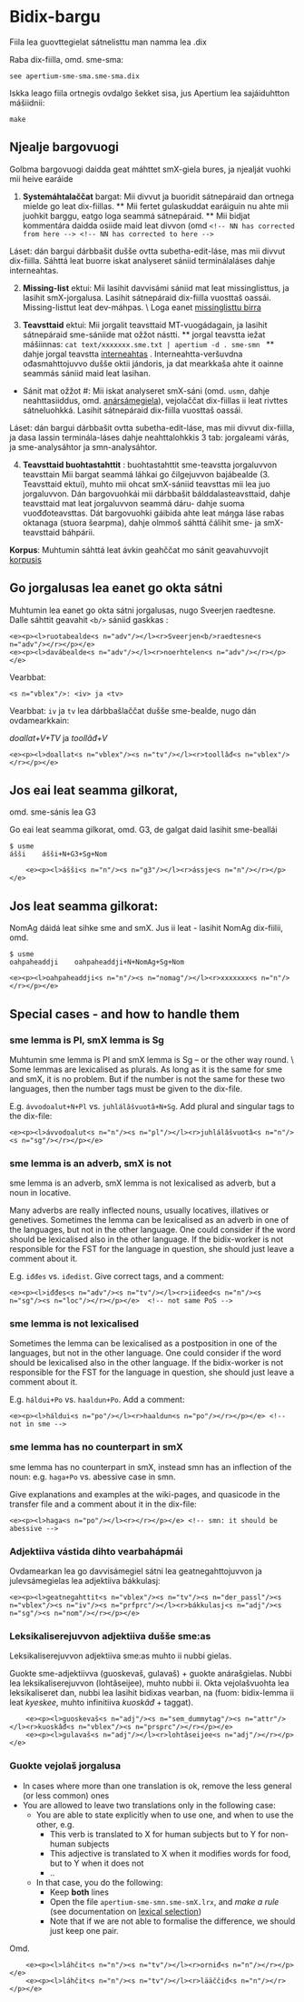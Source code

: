 

Bidix-bargu
===========

Fiila lea guovttegielat sátnelisttu man namma lea .dix

Raba dix-fiilla, omd. sme-sma: 

`see apertium-sme-sma.sme-sma.dix`


Iskka leago fiila ortnegis ovdalgo šekket sisa, jus Apertium lea sajáiduhtton mášiidnii: 

`make`


## Njealje bargovuogi

Golbma bargovuogi daidda geat máhttet smX-giela bures, ja njealját vuohki mii heive earáide

1. **Systemáhtalaččat** bargat: Mii divvut ja buoridit sátnepáraid dan ortnega mielde go leat dix-fiillas.
** Mii fertet gulaskuddat earáiguin nu ahte mii juohkit barggu, eatgo loga seammá sátnepáraid.
** Mii bidjat kommentára daidda osiide maid leat divvon (omd 
``` <!-- NN has corrected from here --> <!-- NN has corrected to here --> ```


Láset: dán bargui dárbbašit dušše ovtta subetha-edit-láse, mas mii divvut dix-fiilla. Sáhttá leat buorre iskat analyseret sániid terminálaláses dahje interneahtas. 

2. **Missing-list** ektui: Mii lasihit davvisámi sániid mat leat missinglisttus, ja lasihit smX-jorgalusa. Lasihit sátnepáraid dix-fiilla vuosttaš oassái. Missing-listtut leat dev-máhpas.  \\ Loga eanet [missinglisttu birra](/mt/infra/MissingList.html)

3. **Teavsttaid** ektui: Mii jorgalit teavsttaid MT-vuogádagain, ja lasihit sátnepáraid sme-sániide mat ožžot nástti.
** jorgal teavstta iežat mášiinnas: `cat text/xxxxxxx.sme.txt | apertium -d . sme-smn ` 
** dahje jorgal teavstta [interneahtas](https://gtweb.uit.no/mt/testing/) . Interneahtta-veršuvdna ođasmahttojuvvo dušše oktii jándoris, ja dat mearkkaša ahte it oainne seammás sániid maid leat lasihan.
* Sánit mat ožžot #: Mii iskat analyseret smX-sáni (omd. `usmn`, dahje neahttasiiddus, omd. [anársámegiela](http://giellatekno.uit.no/cgi/d-smn.sme.html)), vejolaččat dix-fiillas ii leat rivttes sátneluohkká. Lasihit sátnepáraid dix-fiilla vuosttaš oassái.

Láset: dán bargui dárbbašit ovtta subetha-edit-láse, mas mii divvut dix-fiilla, ja dasa lassin terminála-láses dahje neahttalohkkis 3 tab: jorgaleami várás, ja sme-analysáhtor ja smn-analysáhtor.


4. **Teavsttaid buohtastahttit** : buohtastahttit sme-teavstta jorgaluvvon teavsttain
Mii bargat seammá láhkai go čilgejuvvon bajábealde (3. Teavsttaid ektui), muhto mii ohcat smX-sániid teavsttas mii lea juo jorgaluvvon.
Dán bargovuohkái mii dárbbašit bálddalasteavsttaid, dahje teavsttaid mat leat jorgaluvvon seammá dáru- dahje suoma vuođđoteavsttas. Dát bargovuohki gáibida ahte leat máŋga láse rabas oktanaga (stuora šearpma), dahje olmmoš sáhttá čálihit sme- ja smX-teavsttaid báhpárii.


**Korpus**: Muhtumin sáhttá leat ávkin geahččat mo sánit geavahuvvojit [korpusis](http://gtweb.uit.no/korp/)




## Go jorgalusas lea eanet go okta sátni

Muhtumin lea eanet go okta sátni jorgalusas, nugo Sveerjen raedtesne. Dalle sáhttit geavahit ```<b/>``` sániid gaskkas :

```
<e><p><l>ruotabealde<s n="adv"/></l><r>Sveerjen<b/>raedtesne<s n="adv"/></r></p></e>
<e><p><l>davábealde<s n="adv"/></l><r>noerhtelen<s n="adv"/></r></p></e> 
```

Vearbbat:

```
<s n="vblex"/>: <iv> ja <tv>
```

Vearbbat: `iv` ja `tv` lea dárbbašlaččat dušše sme-bealde, nugo dán ovdamearkkain:

*doallat+V+TV* ja *toollâđ+V*

```
<e><p><l>doallat<s n="vblex"/><s n="tv"/></l><r>toollâđ<s n="vblex"/></r></p></e>
```


## Jos eai leat seamma gilkorat, 

omd. sme-sánis lea G3 

Go eai leat seamma gilkorat, omd. G3, de galgat daid lasihit sme-beallái

```
$ usme
ášši	ášši+N+G3+Sg+Nom 
```


```
    <e><p><l>ášši<s n="n"/><s n="g3"/></l><r>ássje<s n="n"/></r></p></e> 
```


## Jos leat seamma gilkorat: 

NomAg dáidá leat sihke sme and smX. Jus ii leat - lasihit NomAg dix-fiilii, omd.


```
$ usme
oahpaheaddji	oahpaheaddji+N+NomAg+Sg+Nom
```


```
<e><p><l>oahpaheaddji<s n="n"/><s n="nomag"/></l><r>xxxxxxx<s n="n"/></r></p></e> 
```


## Special cases - and how to handle them 


### sme lemma is Pl, smX lemma is Sg 

Muhtumin sme lemma is Pl and smX lemma is Sg – or the other way round. \\
Some lemmas are lexicalised as plurals. As long as it is the same for sme and smX, it is no problem. But if the number is not the same for these two languages, then the number tags must be given to the dix-file.  


E.g. `ávvodoalut+N+Pl` vs. `juhlálâšvuotâ+N+Sg`. Add plural and singular tags to the dix-file:

```
<e><p><l>ávvodoalut<s n="n"/><s n="pl"/></l><r>juhlálâšvuotâ<s n="n"/><s n="sg"/></r></p></e>
```




### sme lemma is an adverb, smX is not
sme lemma is an adverb, smX lemma is not lexicalised as adverb, but a noun in locative. 

Many adverbs are really inflected nouns, usually locatives, illatives or genetives. Sometimes the lemma can be lexicalised as an adverb in one of the languages, but not in the other language. One could consider if the word should be lexicalised also in the other language. If the bidix-worker is not responsible for the FST for the language in question, she should just leave a comment about it.


E.g. `iđđes` vs. `iđedist`. Give correct tags, and a comment:


```
<e><p><l>iđđes<s n="adv"/><s n="tv"/></l><r>iiđeed<s n="n"/><s n="sg"/><s n="loc"/></r></p></e>  <!-- not same PoS -->
```


### sme lemma is not lexicalised
Sometimes the lemma can be lexicalised as a postposition in one of the languages, but not in the other language. One could consider if the word should be lexicalised also in the other language. If the bidix-worker is not responsible for the FST for the language in question, she should just leave a comment about it.


E.g. `háldui+Po` vs. `haaldun+Po`. Add a comment:

```
<e><p><l>háldui<s n="po"/></l><r>haaldun<s n="po"/></r></p></e> <!-- not in sme -->
```


### sme lemma has no counterpart in smX

sme lemma has no counterpart in smX, instead smn has an inflection of the noun: e.g. `haga+Po` vs. abessive case in smn. 

Give explanations and examples at the wiki-pages, and quasicode in the transfer file and a comment about it in the dix-file:


```
<e><p><l>haga<s n="po"/></l><r></r></p></e> <!-- smn: it should be abessive -->
```


### Adjektiiva vástida dihto vearbahápmái
Ovdamearkan lea go davvisámegiel sátni lea geatnegahttojuvvon ja julevsámegielas lea adjektiiva bákkulasj:

```
<e><p><l>geatnegahttit<s n="vblex"/><s n="tv"/><s n="der_passl"/><s n="vblex"/><s n="iv"/><s n="prfprc"/></l><r>bákkulasj<s n="adj"/><s n="sg"/><s n="nom"/></r></p></e>
```

### Leksikaliserejuvvon adjektiiva dušše sme:as

Leksikaliserejuvvon adjektiiva sme:as muhto ii nubbi gielas.

Guokte sme-adjektiivva (guoskevaš, gulavaš) + guokte <prsprc> anárašgielas. Nubbi lea leksikaliserejuvvon (lohtâseijee), muhto nubbi ii. Okta vejolašvuohta lea leksikaliseret dan, nubbi lea lasihit bidixas vearban, na (fuom: bidix-lemma ii leat *kyeskee*, muhto infinitiiva *kuoskâđ* + taggat).


```
    <e><p><l>guoskevaš<s n="adj"/><s n="sem_dummytag"/><s n="attr"/></l><r>kuoskâđ<s n="vblex"/><s n="prsprc"/></r></p></e>
    <e><p><l>gulavaš<s n="adj"/></l><r>lohtâseijee<s n="adj"/></r></p></e>
```


### Guokte vejolaš jorgalusa

- In cases where more than one translation is ok, remove the less general (or less common) ones
- You are allowed to leave two translations only in the following case:
	- You are able to state explicitly when to use one, and when to use the other, e.g.
		- This verb is translated to X for human subjects but to Y for non-human subjects
		- This adjective is translated to X when it modifies words for food, but to Y when it does not
		- ..
	- In that case, you do the following:
		- Keep **both** lines
		- Open the file `apertium-sme-smn.sme-smX.lrx`, and *make a rule* 
    (see documentation on [lexical selection](LexicalSelection.html))
		- Note that if we are not able to formalise the difference, we should just keep one pair.


Omd.

```
    <e><p><l>láhčit<s n="n"/><s n="tv"/></l><r>orniđ<s n="n"/></r></p></e> 
    <e><p><l>láhčit<s n="n"/><s n="tv"/></l><r>lääččiđ<s n="n"/></r></p></e> 
```


